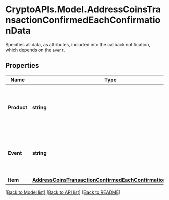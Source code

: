 # CryptoAPIs.Model.AddressCoinsTransactionConfirmedEachConfirmationData
Specifies all data, as attributes, included into the callback notification, which depends on the `event`.

## Properties

Name | Type | Description | Notes
------------ | ------------- | ------------- | -------------
**Product** | **string** | Represents the Crypto APIs 2.0 product which sends the callback. | 
**Event** | **string** | Defines the specific event, for which a callback subscription is set. | 
**Item** | [**AddressCoinsTransactionConfirmedEachConfirmationDataItem**](AddressCoinsTransactionConfirmedEachConfirmationDataItem.md) |  | 

[[Back to Model list]](../README.md#documentation-for-models) [[Back to API list]](../README.md#documentation-for-api-endpoints) [[Back to README]](../README.md)

